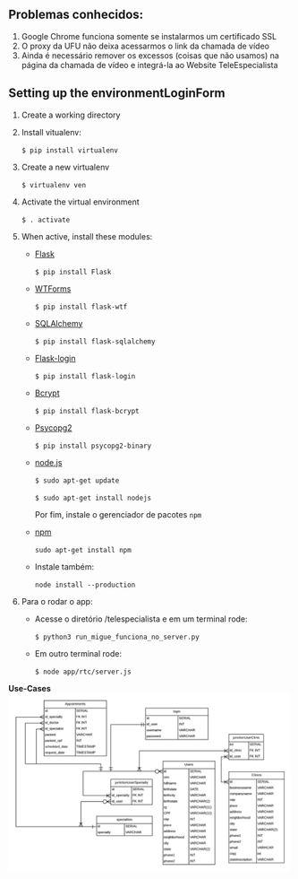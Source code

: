 ## Problemas conhecidos:

1. Google Chrome funciona somente se instalarmos um certificado SSL
1. O proxy da UFU não deixa acessarmos o link da chamada de vídeo
1. Ainda é necessário remover os excessos (coisas que não usamos) na página da
chamada de vídeo e integrá-la ao Website TeleEspecialista


## Setting up the environmentLoginForm

1. Create a working directory
1. Install vitualenv:

    `$ pip install virtualenv`

1. Create a new virtualenv

    `$ virtualenv ven`

1. Activate the virtual environment

	`$ . activate`

1. When active, install these modules:
    - [Flask](http://flask.pocoo.org/)

    	`$ pip install Flask`

    - [WTForms](https://flask-wtf.readthedocs.io/en/stable/)

    	`$ pip install flask-wtf`

    - [SQLAlchemy](https://docs.sqlalchemy.org/en/latest/)

    	`$ pip install flask-sqlalchemy`

    - [Flask-login](https://flask-login.readthedocs.io/en/latest/)

    	`$ pip install flask-login`

    - [Bcrypt](https://pypi.org/project/bcrypt/)

    	`$ pip install flask-bcrypt`

    - [Psycopg2](http://initd.org/psycopg/)

      `$ pip install psycopg2-binary`

    - [node.js](https://nodejs.org/en/)

      `$ sudo apt-get update`

      `$ sudo apt-get install nodejs`

      Por fim, instale o gerenciador de pacotes `npm`

    - [npm](https://www.npmjs.com/)

      `sudo apt-get install npm`

    - Instale também:

      `node install --production`

1. Para o rodar o app:

    - Acesse o diretório /telespecialista e em um terminal rode:

      `$ python3 run_migue_funciona_no_server.py`

    - Em outro terminal rode:

      `$ node app/rtc/server.js`


**Use-Cases**
![](./../docs/uml-diagrams/teleespecialista_uml.png)
